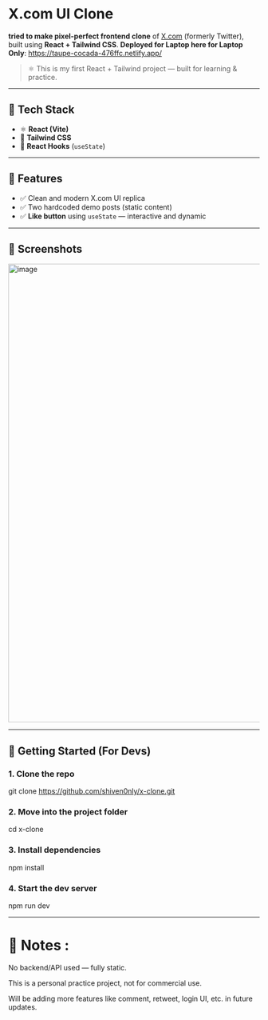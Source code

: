 # X.com UI Clone 

 **tried to make pixel-perfect frontend clone** of [X.com](https://x.com) (formerly Twitter), built using **React + Tailwind CSS**.
**Deployed for Laptop here for Laptop Only**: https://taupe-cocada-476ffc.netlify.app/

> ⚛️ This is my first React + Tailwind project — built for learning & practice.

---

## 🔧 Tech Stack

- ⚛️ **React (Vite)**
- 💨 **Tailwind CSS**
- 🔁 **React Hooks** (`useState`)

---

## 🎯 Features

- ✅ Clean and modern X.com UI replica
- ✅ Two hardcoded demo posts (static content)
- ✅ **Like button** using `useState` — interactive and dynamic

---

## 📸 Screenshots

<img width="1729" height="917" alt="image" src="https://github.com/user-attachments/assets/e77c8fbd-31bc-46fe-b9d5-ceb431d33bee" />


---


## 🚀 Getting Started (For Devs)

### 1. Clone the repo
git clone https://github.com/shiven0nly/x-clone.git

### 2. Move into the project folder
cd x-clone

### 3. Install dependencies
npm install

### 4. Start the dev server
npm run dev

---

# 📌 Notes :
No backend/API used — fully static.

This is a personal practice project, not for commercial use.

Will be adding more features like comment, retweet, login UI, etc. in future updates.



